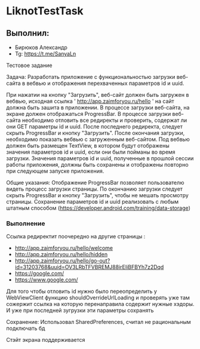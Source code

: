 # LiknotTestTask

## Выполнил:

* Бирюков Александр
* Tg: https://t.me/SanyaLn

Тестовое задание

Задача: Разработать приложение с функциональностью загрузки веб-сайта в вебвью и отображения
перехваченных параметров id и uuid.

При нажатии на кнопку "Загрузить", веб-сайт должен быть загружен в вебвью, исходная
ссылка ' http://app.zaimforyou.ru/hello ' на сайт должна быть зашита в приложении.
В процессе загрузки веб-сайта, на экране должен отображаться ProgressBar.
В процессе загрузки веб-сайта необходимо отловить все редиректы и проверить, содержат ли они GET
параметры id и uuid.
После последнего редиректа, следует скрыть ProgressBar и кнопку "Загрузить".
После окончания загрузки, необходимо показать вебвью с загруженным веб-сайтом.
Под вебвью должен быть размещен TextView, в котором будут отображены значения параметров id и uuid,
если они были пойманы во время загрузки.
Значения параметров id и uuid, полученные в прошлой сессии работы приложения, должны быть сохранены
и отображены повторно при следующем запуске приложения.

Общие указания:
Отображение ProgressBar позволяет пользователю видеть процесс загрузки страницы.
По окончанию загрузки следует скрыть ProgressBar и кнопку "Загрузить", чтобы не мешать просмотру
страницы.
Сохранение параметров id и uuid реализовать с любым штатным
способом (https://developer.android.com/training/data-storage)

### Выполнение

Cсылка редиректит поочередно на другие страницы :

* http://app.zaimforyou.ru/hello/welcome
* http://app.zaimforyou.ru/hello/hidden
* http://app.zaimforyou.ru/hello/go-out?id=31203768&uuid=OV3LRbTFVBREMJ88irEIiBFBYh7z2Dqd
* https://google.com/
* https://www.google.com/

Для того чтобы отловить id нужно было переопределить у WebViewClient функцию
shouldOverrideUrlLoading
и проверять уже там сожержит ссылка на которую перенаправила содержит нужные хэдоры.
И уже при последней зугрузки эти параметры сохранять

Сохранение: Использовал SharedPreferences, считал не рациональным подключать бд

Стэйт экрана поддерживается
